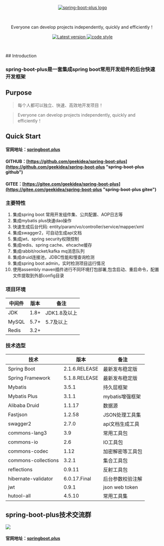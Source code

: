 <p align="center">
  <a href="https://github.com/geekidea/spring-boot-plus">
   <img alt="spring-boot-plus logo" src="https://raw.githubusercontent.com/geekidea/spring-boot-plus/dev/docs/img/logo.png">
  </a>
</p>
<p>&nbsp;</p>
<p align="center">
  Everyone can develop projects independently, quickly and efficiently！
</p>

<p align="center">
  <a href="https://github.com/geekidea/spring-boot-plus/">
    <img alt="Latest version" src="https://img.shields.io/badge/version-1.1.0--RELEASE-blue">
  </a>

  <a href="https://www.apache.org/licenses/LICENSE-2.0">
    <img alt="code style" src="https://img.shields.io/badge/license-Apache%202-4EB1BA.svg?style=flat-square">
  </a>
</p>
<p>&nbsp;</p>
## Introduction

### spring-boot-plus是一套集成spring boot常用开发组件的后台快速开发框架

## Purpose
> 每个人都可以独立、快速、高效地开发项目！

> Everyone can develop projects independently, quickly and efficiently！

## Quick Start
#### 官网地址：[springboot.plus](http://springboot.plus "springboot.plus")
#### GITHUB：[https://github.com/geekidea/spring-boot-plus](https://github.com/geekidea/spring-boot-plus "spring-boot-plus github")
#### GITEE：[https://gitee.com/geekidea/spring-boot-plus](https://gitee.com/geekidea/spring-boot-plus "spring-boot-plus gitee")

### 主要特性
1. 集成spring boot 常用开发组件集、公共配置、AOP日志等
2. 集成mybatis plus快速dao操作
3. 快速生成后台代码: entity/param/vo/controller/service/mapper/xml
4. 集成swagger2，可自动生成api文档
5. 集成jwt、spring security权限控制
6. 集成redis、spring cache、ehcache缓存
7. 集成rabbit/rocket/kafka mq消息队列
8. 集成druid连接池，JDBC性能和慢查询检测
9. 集成spring boot admin，实时检测项目运行情况
10. 使用assembly maven插件进行不同环境打包部署,包含启动、重启命令，配置文件提取到外部config目录


### 项目环境 
中间件 | 版本 |  备注
-|-|-
JDK | 1.8+ | JDK1.8及以上 |
MySQL | 5.7+ | 5.7及以上 |
Redis | 3.2+ |  |

### 技术选型 
技术 | 版本 |  备注
-|-|-
Spring Boot | 2.1.6.RELEASE | 最新发布稳定版 |
Spring Framework | 5.1.8.RELEASE | 最新发布稳定版 |
Mybatis | 3.5.1 | 持久层框架 |
Mybatis Plus | 3.1.1 | mybatis增强框架 |
Alibaba Druid | 1.1.17 | 数据源 |
Fastjson | 1.2.58 | JSON处理工具集 |
swagger2 | 2.7.0 | api文档生成工具 |
commons-lang3 | 3.9 | 常用工具包 |
commons-io | 2.6 | IO工具包 |
commons-codec | 1.12 | 加密解密等工具包 |
commons-collections | 3.2.1 | 集合工具包 |
reflections | 0.9.11 | 反射工具包 |
hibernate-validator | 6.0.17.Final | 后台参数校验注解 |
jwt | 0.9.1 | json web token |
hutool-all | 4.5.10 | 常用工具集 |


## spring-boot-plus技术交流群
![](https://raw.githubusercontent.com/geekidea/spring-boot-plus/dev/docs/spring-boot-plus-qq-group.png)

#### 官网地址：[springboot.plus](http://springboot.plus "springboot.plus")

